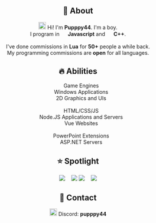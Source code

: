 <h2 align="center">👋 About</h2>
<p align="center"><img width="20px" src="https://emoji.gg/assets/emoji/2112_wave_animated.gif"> Hi! I'm <b>Pupppy44</b>. I'm a boy. <br>I program in <img src="https://cdn.icon-icons.com/icons2/2108/PNG/512/javascript_icon_130900.png" width="15px"> <b>Javascript</b> and <img src="https://upload.wikimedia.org/wikipedia/commons/thumb/1/18/ISO_C%2B%2B_Logo.svg/1822px-ISO_C%2B%2B_Logo.svg.png" width="15px"> <b>C++</b>.<br><br>I've done commissions in <b>Lua</b> for  <b>50+</b> people a while back.<br>My programming commissions are <b>open</b> for all languages.
<h2 align="center">🔥 Abilities</h2>
<p align="center">
<img src="https://upload.wikimedia.org/wikipedia/commons/thumb/1/18/ISO_C%2B%2B_Logo.svg/1822px-ISO_C%2B%2B_Logo.svg.png" width="13px"> Game Engines 
<br>
<img src="https://upload.wikimedia.org/wikipedia/commons/thumb/1/18/ISO_C%2B%2B_Logo.svg/1822px-ISO_C%2B%2B_Logo.svg.png" width="13px"> Windows Applications
<br>
<img src="https://upload.wikimedia.org/wikipedia/commons/thumb/1/18/ISO_C%2B%2B_Logo.svg/1822px-ISO_C%2B%2B_Logo.svg.png" width="13px"> 2D Graphics and UIs
<br>
<br>
<img src="https://cdn.icon-icons.com/icons2/2108/PNG/512/javascript_icon_130900.png" width="13px"> HTML/CSS/JS
<br>
<img src="https://static-00.iconduck.com/assets.00/node-js-icon-1817x2048-g8tzf91e.png" width="13px"> Node.JS Applications and Servers
<br>
<img src="https://upload.wikimedia.org/wikipedia/commons/thumb/9/95/Vue.js_Logo_2.svg/1184px-Vue.js_Logo_2.svg.png" width="13px"> Vue Websites
<br>
<br>
<img src="https://static-00.iconduck.com/assets.00/c-sharp-c-icon-1822x2048-wuf3ijab.png" width="13px"> PowerPoint Extensions
<br>
<img src="https://static-00.iconduck.com/assets.00/c-sharp-c-icon-1822x2048-wuf3ijab.png" width="13px"> ASP.NET Servers
</p>
<h2 align="center">⭐ Spotlight</h2>
<div align="center">
<a href="https://github.com/pupppy44/pascal"><img src="https://github-readme-stats.vercel.app/api/pin/?username=pupppy44&repo=pascal&theme=chartreuse-dark"></a>
 
<a href="https://github.com/pupppy44/bob"><img src="https://github-readme-stats.vercel.app/api/pin/?username=pupppy44&repo=bob&theme=chartreuse-dark"></a>
<a href="https://github.com/pupppy44/rover"><img src="https://github-readme-stats.vercel.app/api/pin/?username=pupppy44&repo=rover&theme=chartreuse-dark"></a>
   
<a href="https://github.com/pupppy44/tween"><img src="https://github-readme-stats.vercel.app/api/pin/?username=pupppy44&repo=tween&theme=chartreuse-dark"></a>
</div>
<h2 align="center">📱 Contact</h2>
<p align="center">
<img src="https://assets-global.website-files.com/6257adef93867e50d84d30e2/636e0a6a49cf127bf92de1e2_icon_clyde_blurple_RGB.png" width="20px"> Discord: <b>pupppy44</label></b>
